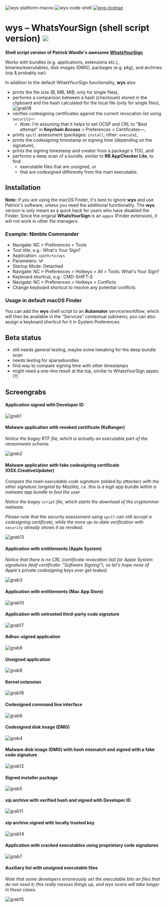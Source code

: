 ![wys-platform-macos](https://img.shields.io/badge/platform-macOS-lightgrey.svg)
![wys-code-shell](https://img.shields.io/badge/code-shell-yellow.svg)
[![wys-license](http://img.shields.io/badge/license-MIT+-blue.svg)](https://github.com/JayBrown/wys-WhatsYourSign-shell-script-version/blob/master/LICENSE)

# wys – WhatsYourSign (shell script version) <img src="https://github.com/JayBrown/wys-WhatsYourSign-shell-script-version/blob/master/img/jb-img.png" height="20px"/>

**Shell script version of Patrick Wardle's awesome [WhatsYourSign](https://github.com/objective-see/WhatsYourSign)**

Works with bundles (e.g. applications, extensions etc.), binaries/executables, disk images (DMG), packages (e.g. pkg), and archives (xip & probably xar).

In addition to the default WhatsYourSign functionality, **wys** also:

* prints the file size (B, MB, MiB; only for single files),
* performs a comparison between a hash (checksum) stored in the clipboard and the hash calculated for the local file (only for single files),
![grab18](https://github.com/JayBrown/wys-WhatsYourSign-shell-script-version/blob/master/img/grab_wys-verify.jpg)
* verifies codesigning certificates against the current revocation list using `security`—
  * *Note*: I'm assuming that it helps to set OCSP and CRL to "Best attempt" in **Keychain Access** > Preferences > Certificates—,
* prints `spctl` assessment (packages: `install`; other: `execute`),
* prints the codesigning timestamp or signing time (depending on the signature),
* prints the signing timestamp and creator from a package's TOC, and
* performs a deep scan of a bundle, similar to **RB AppChecker Lite**, to find
  * executable files that are unsigned, or
  * that are codesigned differently from the main executable.

## Installation
**Note:** If you are using the macOS Finder, it's best to ignore **wys** and use Patrick's software, unless you need the additional functionality. The **wys** version is only meant as a quick hack for users who have disabled the Finder. Since the original **WhatsYourSign** is an `appex` (Finder extension), it will not work in other file managers.

### Example: Nimble Commander
* Navigate: NC > Preferences > Tools
* Tool title, e.g.: What's Your Sign?
* Application: `/path/to/wys`
* Parameters: `%P`
* Startup Mode: Detached
* Navigate: NC > Preferences > Hotkeys > All > Tools: What's Your Sign?
* Keyboard shortcut, e.g.: CMD-SHIFT-S
* Navigate: NC > Preferences > Hotkeys > Conflicts
* Change keyboard shortcut to resolve any potential conflicts

### Usage in default macOS Finder
You can add the **wys** shell script to an **Automator** service/workflow, which will then be available in the "Services" contextual submenu; you can also assign a keyboard shortcut for it in System Preferences.

## Beta status
* still needs general testing, maybe some tweaking for the deep bundle scan
* needs testing for sparsebundles
* find way to compare signing time with other timestamps
* might need a one-line result at the top, similar to WhatsYourSign appex (?)

## Screengrabs

#### Application signed with Developer ID

![grab1](https://github.com/JayBrown/wys-WhatsYourSign-shell-script-version/blob/master/img/grab_wys-app.jpg)

#### Malware application with revoked certificate (KeRanger)
*Notice the bogey RTF file, which is actually an executable part of the ransomware scheme.*

![grab2](https://github.com/JayBrown/wys-WhatsYourSign-shell-script-version/blob/master/img/grab_wys-malware.jpg)

#### Malware application with fake codesigning certificate (OSX.CreativeUpdater)
*Compare the main executable code signature (added by attacker) with the other signature (original by Mozilla), i.e. this is a legit app bundle within a malware app bundle to fool the user.*

*Notice the bogey `script` file, which starts the download of the cryptominer malware.*

*Please note that the security assessment using `spctl` can still accept a codesigning certificate, while the more up-to-date verification with `security` already shows it as revoked.*

![grab13](https://github.com/JayBrown/wys-WhatsYourSign-shell-script-version/blob/master/img/grab_wys-malware2.jpg)

#### Application with entitlements (Apple System)

*Notice that there is no CRL (certificate revocation list) for Apple System signatures (leaf certificate: "Software Signing"), so let's hope none of Apple's private codesigning keys ever get leaked.*

![grab3](https://github.com/JayBrown/wys-WhatsYourSign-shell-script-version/blob/master/img/grab_wys-app-entitlements.jpg)

#### Application with entitlements (Mac App Store)

![grab10](https://github.com/JayBrown/wys-WhatsYourSign-shell-script-version/blob/master/img/grab_wys-app-mas.jpg)

#### Application with untrusted third-party code signature

![grab17](https://github.com/JayBrown/wys-WhatsYourSign-shell-script-version/blob/master/img/grab_wys-app-3rdparty.jpg)

#### Adhoc-signed application

![grab9](https://github.com/JayBrown/wys-WhatsYourSign-shell-script-version/blob/master/img/grab_wys-app-adhoc.jpg)

#### Unsigned application

![grab8](https://github.com/JayBrown/wys-WhatsYourSign-shell-script-version/blob/master/img/grab_wys-app-unsigned.jpg)

#### Kernel extension

![grab16](https://github.com/JayBrown/wys-WhatsYourSign-shell-script-version/blob/master/img/grab_wys-kext.jpg)

#### Codesigned command line interface

![grab6](https://github.com/JayBrown/wys-WhatsYourSign-shell-script-version/blob/master/img/grab_wys-binary.jpg)

#### Codesigned disk image (DMG)

![grab4](https://github.com/JayBrown/wys-WhatsYourSign-shell-script-version/blob/master/img/grab_wys-dmg.jpg)

#### Malware disk image (DMG) with hash mismatch and signed with a fake code signature

![grab12](https://github.com/JayBrown/wys-WhatsYourSign-shell-script-version/blob/master/img/grab_wys-dmgfake.jpg)

#### Signed installer package

![grab5](https://github.com/JayBrown/wys-WhatsYourSign-shell-script-version/blob/master/img/grab_wys-pkg.jpg)

#### xip archive with verified hash and signed with Developer ID

![grab11](https://github.com/JayBrown/wys-WhatsYourSign-shell-script-version/blob/master/img/grab_wys-xip.jpg)

#### xip archive signed with locally trusted key

![grab14](https://github.com/JayBrown/wys-WhatsYourSign-shell-script-version/blob/master/img/grab_wys-xip-user.jpg)

#### Application with cracked executables using proprietary code signatures

![grab7](https://github.com/JayBrown/wys-WhatsYourSign-shell-script-version/blob/master/img/grab_wys-app-cracked.jpg)

#### Auxiliary list with unsigned executable files
*Note that some developers erroneously set the executable bits on files that do not need it; this really messes things up, and *wys* scans will take longer in these cases.*

![grab15](https://github.com/JayBrown/wys-WhatsYourSign-shell-script-version/blob/master/img/grab_wys-app-cracked-aux.jpg)
